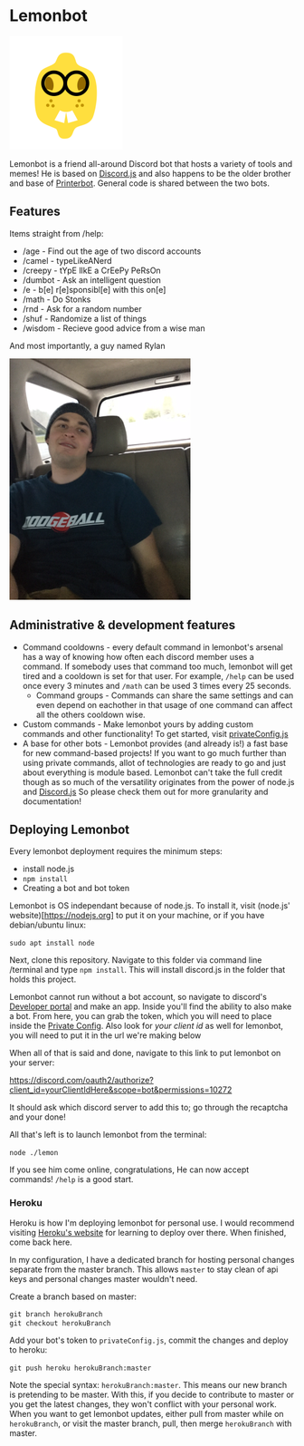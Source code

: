 # Lemonbot

![Lemonbot avatar](./readmeAssets/lemonBot.png)

Lemonbot is a friend all-around Discord bot that hosts a variety of tools and memes! He is based on [Discord.js](https://discord.js.org/#/) and also happens to be the older brother and base of [Printerbot](https://github.com/zachMitchell/printerBot). General code is shared between the two bots.

## Features

Items straight from /help:
* /age - Find out the age of two discord accounts
* /camel - typeLikeANerd
* /creepy - tYpE lIkE a CrEePy PeRsOn
* /dumbot - Ask an intelligent question
* /e - b[e] r[e]sponsibl[e] with this on[e]
* /math - Do Stonks
* /rnd - Ask for a random number
* /shuf - Randomize a list of things
* /wisdom - Recieve good advice from a wise man

And most importantly, a guy named Rylan

![RylanStylin](./readmeAssets/rylan.png)

## Administrative & development features
* Command cooldowns - every default command in lemonbot's arsenal has a way of knowing how often each discord member uses a command. If somebody uses that command too much, lemonbot will get tired and a cooldown is set for that user. For example, `/help` can be used once every 3 minutes and `/math` can be used 3 times every 25 seconds.
    * Command groups - Commands can share the same settings and can even depend on eachother in that usage of one command can affect all the others cooldown wise.
* Custom commands - Make lemonbot yours by adding custom commands and other functionality! To get started, visit [privateConfig.js](./privateConfig.js)
* A base for other bots - Lemonbot provides (and already is!) a fast base for new command-based projects! If you want to go much further than using private commands, allot of technologies are ready to go and just about everything is module based. Lemonbot can't take the full credit though as so much of the versatility originates from the power of node.js and [Discord.js](https://discord.js.org/#/) So please check them out for more granularity and documentation!

## Deploying Lemonbot

Every lemonbot deployment requires the minimum steps:

* install node.js
* `npm install`
* Creating a bot and bot token

Lemonbot is OS independant because of node.js. To install it, visit (node.js' website)[https://nodejs.org] to put it on your machine, or if you have debian/ubuntu linux:

`sudo apt install node`

Next, clone this repository. Navigate to this folder via command line /terminal and type `npm install`. This will install discord.js in the folder that holds this project.

Lemonbot cannot run without a bot account, so navigate to discord's [Developer portal](https://discord.com/developers/applications) and make an app. Inside you'll find the ability to also make a bot. From here, you can grab the token, which you will need to place inside the [Private Config](./privateConfig.js). Also look for *your client id* as well for lemonbot, you will need to put it in the url we're making below

When all of that is said and done, navigate to this link to put lemonbot on your server:

https://discord.com/oauth2/authorize?client_id=yourClientIdHere&scope=bot&permissions=10272

It should ask which discord server to add this to; go through the recaptcha and your done!

All that's left is to launch lemonbot from the terminal:

`node ./lemon`

If you see him come online, congratulations, He can now accept commands! `/help` is a good start.

### Heroku

Heroku is how I'm deploying lemonbot for personal use. I would recommend visiting [Heroku's website](https://heroku.com) for learning to deploy over there. When finished, come back here.

In my configuration, I have a dedicated branch for hosting personal changes separate from the master branch. This allows `master` to stay clean of api keys and personal changes master wouldn't need.

Create a branch based on master:

```
git branch herokuBranch
git checkout herokuBranch
```

Add your bot's token to `privateConfig.js`, commit the changes and deploy to heroku:

```git push heroku herokuBranch:master```

Note the special syntax: `herokuBranch:master`. This means our new branch is pretending to be master. With this, if you decide to contribute to master or you get the latest changes, they won't conflict with your personal work. When you want to get lemonbot updates, either pull from master while on `herokuBranch`, or visit the master branch, pull, then merge `herokuBranch` with master.